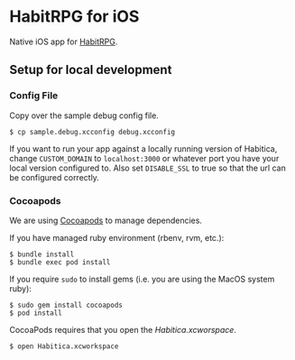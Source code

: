 # HabitRPG for iOS

Native iOS app for [HabitRPG](https://habitrpg.com/).

## Setup for local development

### Config File

Copy over the sample debug config file.

```
$ cp sample.debug.xcconfig debug.xcconfig
```

If you want to run your app against a locally running version of Habitica, change `CUSTOM_DOMAIN` to `localhost:3000` or whatever port you have your local version configured to. Also set `DISABLE_SSL` to true so that the url can be configured correctly.

### Cocoapods

We are using [Cocoapods](http://cocoapods.org) to manage dependencies.

If you have managed ruby environment (rbenv, rvm, etc.):

```
$ bundle install
$ bundle exec pod install
```

If you require `sudo` to install gems (i.e. you are using the MacOS
system ruby):

```
$ sudo gem install cocoapods
$ pod install
```

CocoaPods requires that you open the *Habitica.xcworspace*.

```
$ open Habitica.xcworkspace
```

